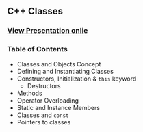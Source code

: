 ## C++ Classes
### [View Presentation onlie](https://rawgit.com/TelerikAcademy/CPlusPlusFundamentals/master/13.%20Classes/slides/index.html)
### Table of Contents

- Classes and Objects Concept
- Defining and Instantiating Classes
- Constructors, Initialization &amp; `this` keyword
  - Destructors
- Methods
- Operator Overloading
- Static and Instance Members
- Classes and `const`
- Pointers to classes
